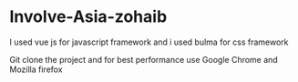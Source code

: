 # Involve-Asia-zohaib
I used vue js for javascript framework
and i used bulma for css framework

Git clone the project and for best performance use Google Chrome and Mozilla firefox
